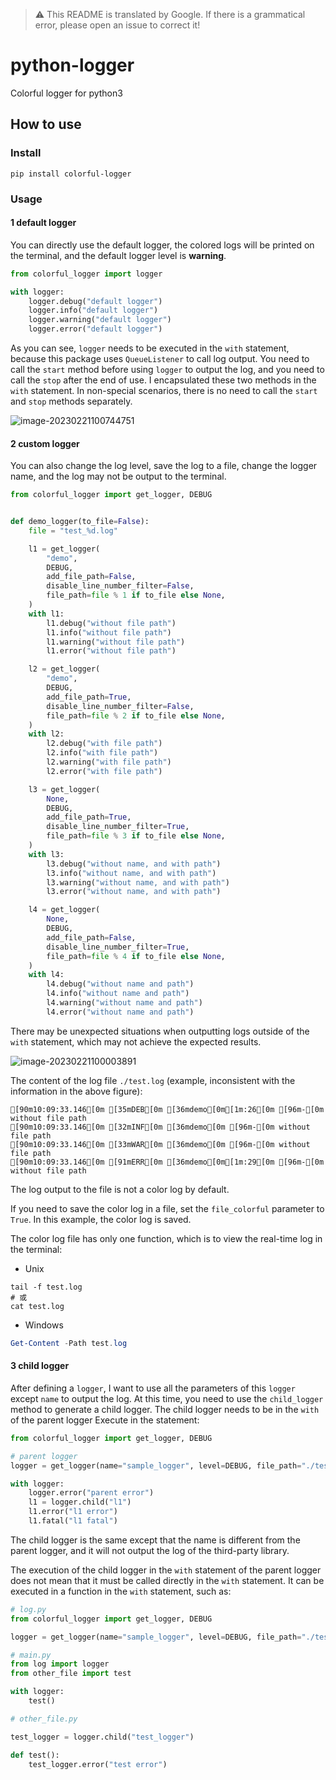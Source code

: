 > :warning: This README is translated by Google. If there is a grammatical error, please open an issue to correct it!

# python-logger

Colorful logger for python3

## How to use

### Install

```shell
pip install colorful-logger
```

### Usage

#### 1 default logger

You can directly use the default logger, the colored logs will be printed on the terminal, and the default logger level is **warning**.

```python
from colorful_logger import logger

with logger:
    logger.debug("default logger")
    logger.info("default logger")
    logger.warning("default logger")
    logger.error("default logger")
```

As you can see, `logger` needs to be executed in the `with` statement, because this package uses `QueueListener` to call log output. You need to call the `start` method before using `logger` to output the log, and you need to call the `stop` after the end of use. I encapsulated these two methods in the `with` statement. In non-special scenarios, there is no need to call the `start` and `stop` methods separately.

![image-20230221100744751](https://s2.loli.net/2023/02/21/yXh5d9n4vO1mW3x.png)

#### 2 custom logger

You can also change the log level, save the log to a file, change the logger name, and the log may not be output to the terminal.

```python
from colorful_logger import get_logger, DEBUG


def demo_logger(to_file=False):
    file = "test_%d.log"

    l1 = get_logger(
        "demo",
        DEBUG,
        add_file_path=False,
        disable_line_number_filter=False,
        file_path=file % 1 if to_file else None,
    )
    with l1:
        l1.debug("without file path")
        l1.info("without file path")
        l1.warning("without file path")
        l1.error("without file path")

    l2 = get_logger(
        "demo",
        DEBUG,
        add_file_path=True,
        disable_line_number_filter=False,
        file_path=file % 2 if to_file else None,
    )
    with l2:
        l2.debug("with file path")
        l2.info("with file path")
        l2.warning("with file path")
        l2.error("with file path")

    l3 = get_logger(
        None,
        DEBUG,
        add_file_path=True,
        disable_line_number_filter=True,
        file_path=file % 3 if to_file else None,
    )
    with l3:
        l3.debug("without name, and with path")
        l3.info("without name, and with path")
        l3.warning("without name, and with path")
        l3.error("without name, and with path")

    l4 = get_logger(
        None,
        DEBUG,
        add_file_path=False,
        disable_line_number_filter=True,
        file_path=file % 4 if to_file else None,
    )
    with l4:
        l4.debug("without name and path")
        l4.info("without name and path")
        l4.warning("without name and path")
        l4.error("without name and path")
```

There may be unexpected situations when outputting logs outside of the `with` statement, which may not achieve the expected results.

![image-20230221100003891](https://s2.loli.net/2023/02/21/hqTSfOUobxgaQBI.png)

The content of the log file `./test.log` (example, inconsistent with the information in the above figure):

```
[90m10:09:33.146[0m [35mDEB[0m [36mdemo[0m[1m:26[0m [96m-[0m without file path
[90m10:09:33.146[0m [32mINF[0m [36mdemo[0m [96m-[0m without file path
[90m10:09:33.146[0m [33mWAR[0m [36mdemo[0m [96m-[0m without file path
[90m10:09:33.146[0m [91mERR[0m [36mdemo[0m[1m:29[0m [96m-[0m without file path
```

The log output to the file is not a color log by default.

If you need to save the color log in a file, set the `file_colorful` parameter to `True`. In this example, the color log is saved.

The color log file has only one function, which is to view the real-time log in the terminal:

- Unix

```shell
tail -f test.log
# 或
cat test.log
```

- Windows

```powershell
Get-Content -Path test.log
```

#### 3 child logger

After defining a `logger`, I want to use all the parameters of this `logger` except `name` to output the log. At this time, you need to use the `child_logger` method to generate a child logger. The child logger needs to be in the `with` of the parent logger Execute in the statement:

```python
from colorful_logger import get_logger, DEBUG

# parent logger
logger = get_logger(name="sample_logger", level=DEBUG, file_path="./test.log")

with logger:
    logger.error("parent error")
    l1 = logger.child("l1")
    l1.error("l1 error")
    l1.fatal("l1 fatal")
```

The child logger is the same except that the name is different from the parent logger, and it will not output the log of the third-party library.

The execution of the child logger in the `with` statement of the parent logger does not mean that it must be called directly in the `with` statement. It can be executed in a function in the `with` statement, such as:

```python
# log.py
from colorful_logger import get_logger, DEBUG

logger = get_logger(name="sample_logger", level=DEBUG, file_path="./test.log")
```

```python
# main.py
from log import logger
from other_file import test

with logger:
    test()
```

```python
# other_file.py

test_logger = logger.child("test_logger")

def test():
    test_logger.error("test error")
```

